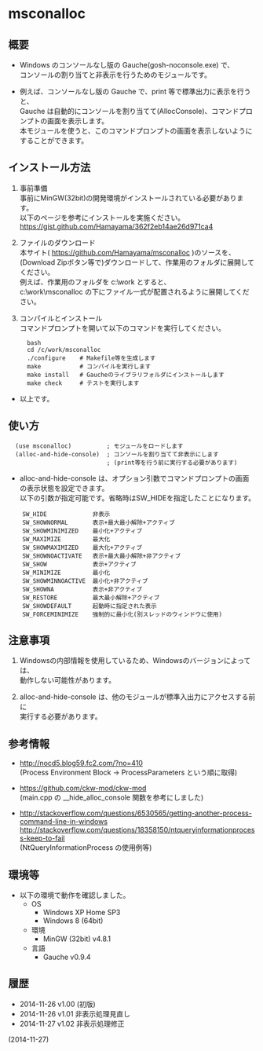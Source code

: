 # msconalloc

## 概要
- Windows のコンソールなし版の Gauche(gosh-noconsole.exe) で、  
  コンソールの割り当てと非表示を行うためのモジュールです。

- 例えば、コンソールなし版の Gauche で、print 等で標準出力に表示を行うと、  
  Gauche は自動的にコンソールを割り当てて(AllocConsole)、コマンドプロンプトの画面を表示します。  
  本モジュールを使うと、このコマンドプロンプトの画面を表示しないようにすることができます。


## インストール方法
1. 事前準備  
   事前にMinGW(32bit)の開発環境がインストールされている必要があります。  
   以下のページを参考にインストールを実施ください。  
   https://gist.github.com/Hamayama/362f2eb14ae26d971ca4

2. ファイルのダウンロード  
   本サイト( https://github.com/Hamayama/msconalloc )のソースを、  
   (Download Zipボタン等で)ダウンロードして、作業用のフォルダに展開してください。  
   例えば、作業用のフォルダを c:\work とすると、  
   c:\work\msconalloc の下にファイル一式が配置されるように展開してください。

3. コンパイルとインストール  
   コマンドプロンプトを開いて以下のコマンドを実行してください。
   ```
     bash
     cd /c/work/msconalloc
     ./configure    # Makefile等を生成します
     make           # コンパイルを実行します
     make install   # Gaucheのライブラリフォルダにインストールします
     make check     # テストを実行します
   ```

- 以上です。


## 使い方
```
  (use msconalloc)          ; モジュールをロードします
  (alloc-and-hide-console)  ; コンソールを割り当てて非表示にします
                            ; (print等を行う前に実行する必要があります)
```

- alloc-and-hide-console は、オプション引数でコマンドプロンプトの画面の表示状態を設定できます。  
  以下の引数が指定可能です。省略時はSW_HIDEを指定したことになります。
```
    SW_HIDE             非表示
    SW_SHOWNORMAL       表示+最大最小解除+アクティブ
    SW_SHOWMINIMIZED    最小化+アクティブ
    SW_MAXIMIZE         最大化
    SW_SHOWMAXIMIZED    最大化+アクティブ
    SW_SHOWNOACTIVATE   表示+最大最小解除+非アクティブ
    SW_SHOW             表示+アクティブ
    SW_MINIMIZE         最小化
    SW_SHOWMINNOACTIVE  最小化+非アクティブ
    SW_SHOWNA           表示+非アクティブ
    SW_RESTORE          最大最小解除+アクティブ
    SW_SHOWDEFAULT      起動時に指定された表示
    SW_FORCEMINIMIZE    強制的に最小化(別スレッドのウィンドウに使用)
```


## 注意事項
1. Windowsの内部情報を使用しているため、Windowsのバージョンによっては、  
   動作しない可能性があります。

2. alloc-and-hide-console は、他のモジュールが標準入出力にアクセスする前に  
   実行する必要があります。


## 参考情報
- http://nocd5.blog59.fc2.com/?no=410  
  (Process Environment Block -> ProcessParameters という順に取得)

- https://github.com/ckw-mod/ckw-mod  
  (main.cpp の __hide_alloc_console 関数を参考にしました)

- http://stackoverflow.com/questions/6530565/getting-another-process-command-line-in-windows  
  http://stackoverflow.com/questions/18358150/ntqueryinformationprocess-keep-to-fail  
  (NtQueryInformationProcess の使用例等)


## 環境等
- 以下の環境で動作を確認しました。
  - OS
    - Windows XP Home SP3
    - Windows 8 (64bit)
  - 環境
    - MinGW (32bit) v4.8.1
  - 言語
    - Gauche v0.9.4

## 履歴
- 2014-11-26 v1.00 (初版)
- 2014-11-26 v1.01 非表示処理見直し
- 2014-11-27 v1.02 非表示処理修正


(2014-11-27)
